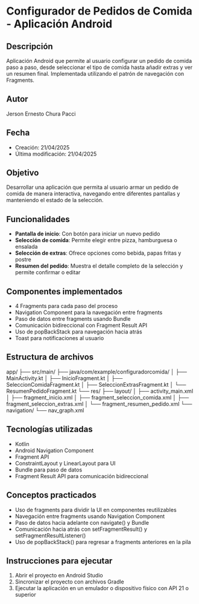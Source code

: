 # Configurador de Pedidos de Comida - Aplicación Android

## Descripción
Aplicación Android que permite al usuario configurar un pedido de comida paso a paso, desde seleccionar el tipo de comida hasta añadir extras y ver un resumen final. Implementada utilizando el patrón de navegación con Fragments.

## Autor
Jerson Ernesto Chura Pacci

## Fecha
- Creación: 21/04/2025
- Última modificación: 21/04/2025

## Objetivo
Desarrollar una aplicación que permita al usuario armar un pedido de comida de manera interactiva, navegando entre diferentes pantallas y manteniendo el estado de la selección.

## Funcionalidades
- **Pantalla de inicio**: Con botón para iniciar un nuevo pedido
- **Selección de comida**: Permite elegir entre pizza, hamburguesa o ensalada
- **Selección de extras**: Ofrece opciones como bebida, papas fritas y postre
- **Resumen del pedido**: Muestra el detalle completo de la selección y permite confirmar o editar

## Componentes implementados
- 4 Fragments para cada paso del proceso
- Navigation Component para la navegación entre fragments
- Paso de datos entre fragments usando Bundle
- Comunicación bidireccional con Fragment Result API
- Uso de popBackStack para navegación hacia atrás
- Toast para notificaciones al usuario

## Estructura de archivos

app/
├── src/main/
    ├── java/com/example/configuradorcomida/
    │   ├── MainActivity.kt
    │   ├── InicioFragment.kt
    │   ├── SeleccionComidaFragment.kt
    │   ├── SeleccionExtrasFragment.kt
    │   └── ResumenPedidoFragment.kt
    └── res/
        ├── layout/
        │   ├── activity_main.xml
        │   ├── fragment_inicio.xml
        │   ├── fragment_seleccion_comida.xml
        │   ├── fragment_seleccion_extras.xml
        │   └── fragment_resumen_pedido.xml
        └── navigation/
            └── nav_graph.xml

## Tecnologías utilizadas
- Kotlin
- Android Navigation Component
- Fragment API
- ConstraintLayout y LinearLayout para UI
- Bundle para paso de datos
- Fragment Result API para comunicación bidireccional

## Conceptos practicados
- Uso de fragments para dividir la UI en componentes reutilizables
- Navegación entre fragments usando Navigation Component
- Paso de datos hacia adelante con navigate() y Bundle
- Comunicación hacia atrás con setFragmentResult() y setFragmentResultListener()
- Uso de popBackStack() para regresar a fragments anteriores en la pila

## Instrucciones para ejecutar
1. Abrir el proyecto en Android Studio
2. Sincronizar el proyecto con archivos Gradle
3. Ejecutar la aplicación en un emulador o dispositivo físico con API 21 o superior
